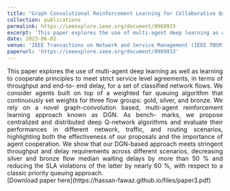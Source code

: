 ```yaml
---
title: "Graph Convolutional Reinforcement Learning for Collaborative Queuing Agents"
collection: publications
permalink: https://ieeexplore.ieee.org/document/9969933
excerpt: 'This paper explores the use of multi-agent deep learning as well as learning to cooperate principles to meet strict service level agreements.'
date: 2023-06-02
venue: 'IEEE Transactions on Network and Service Management (IEEE TNSM)'
paperurl: 'https://ieeexplore.ieee.org/document/9969933'
---
```

<div style="text-align: justify;">
This paper explores the use of multi-agent deep
learning as well as learning to cooperate principles to meet strict
service level agreements, in terms of throughput and end-to-
end delay, for a set of classified network flows. We consider
agents built on top of a weighted fair queuing algorithm that
continuously set weights for three flow groups: gold, silver, and
bronze. We rely on a novel graph-convolution based, multi-agent
reinforcement learning approach known as DGN. As bench-
marks, we propose centralized and distributed deep Q-network
algorithms and evaluate their performances in different network,
traffic, and routing scenarios, highlighting both the effectiveness
of our proposals and the importance of agent cooperation. We
show that our DGN-based approach meets stringent throughput
and delay requirements across different scenarios, decreasing
silver and bronze flow median waiting delays by more than 50 %
and reducing the SLA violations of the latter by nearly 60 %,
with respect to a classic priority queuing approach.
</div>
[Download paper here](https://hassan-fawaz.github.io/files/paper3.pdf)


